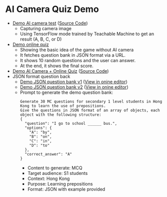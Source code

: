 # AI Camera Quiz Demo

- [Demo AI camera test](ai_camera_demo.html) ([Source Code](https://github.com/ylpss-mslau/ylpss-mslau.github.io/blob/main/ai_camera_demo.html))
  - Capturing camera image
  - Using TensorFlow mode trained by Teachable Machine to get an result (A, B, C, or D)
- [Demo online quiz](demo_quiz.html)
  - Showing the basic idea of the game without AI camera
  - It fetches question bank in JSON format via a URL.
  - It shows 10 random questions and the user can answer.
  - At the end, it shows the final score.
- [Demo AI Camera + Online Quiz](ai_camera_quiz_demo.html)  ([Source Code](https://github.com/ylpss-mslau/ylpss-mslau.github.io/blob/main/ai_camera_quiz_demo.html))
- JSON format question back
  - [Demo JSON question bank v1](questions_v1.json) ([View in onine editor](https://jsoneditoronline.org/#left=url.https%3A%2F%2Fylpss-mslau.github.io%2Fquestions_v1.json))
  - [Demo JSON question bank v2](questions_v2.json) ([View in onine editor](https://jsoneditoronline.org/#left=url.https%3A%2F%2Fylpss-mslau.github.io%2Fquestions_v2.json))
  - Prompt to generate the demo question bank:
    ```
    Generate 30 MC questions for secondary 1 level students in Hong Kong to learn the use of prepositions.
    Give the questions in JSON format of an array of objects, each object with the following structure:
    {
      "question": "I go to school ______ bus.",
      "options": {
        "A": "by",
        "B": "on",
        "C": "in",
        "D": "to"
      },
      "correct_answer": "A"
    }
    ```
    - Content to generate: MCQ
    - Target audience: S1 students
    - Context: Hong Kong
    - Purpose: Learning prepositions
    - Format: JSON with example provided

